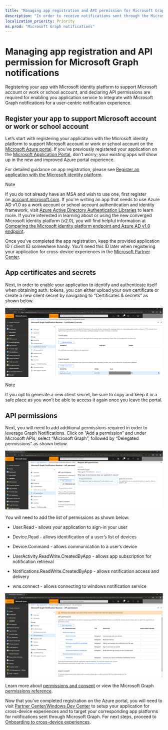 ```yaml
---
title: "Managing app registration and API permission for Microsoft Graph notifications "
description: "In order to receive notifications sent through the Microsoft Graph, follow the steps outlined here to first register your application on the Microsoft Azure portal.  "
localization_priority: Priority
ms.prod: "Microsoft Graph notifications"
---
```


# Managing app registration and API permission for Microsoft Graph notifications

Registering your app with Microsoft identity platform to support Microsoft account or work or school account, and declaring API permissions are required for enabling you application service to integrate with Microsoft Graph notifications for a user-centric notification experience.

## Register your app to support Microsoft account or work or school account 

Let’s start with registering your application with the Microsoft identity platform to support Microsoft account or work or school account on the [Microsoft Azure portal](https://portal.azure.com/#home). If you’ve previously registered your application on the [Microsoft Application Portal](https://apps.dev.microsoft.com/), don’t worry; your existing apps will show up in the new and improved Azure portal experience.

For detailed guidance on app registration, please see [Register an application with the Microsoft identity platform](https://docs.microsoft.com/en-us/graph/auth-register-app-v2). 


> [!NOTE]
> If you do not already have an MSA and wish to use one, first register on [account.microsoft.com](https://account.microsoft.com/account). If you're writing an app that needs to use Azure AD v1.0 as a work account or school account authentication and identity framework, visit [Azure Active Directory Authentication Libraries](https://docs.microsoft.com/azure/active-directory/develop/active-directory-authentication-libraries) to learn more. If you’re interested in learning about or using the new converged Microsoft identity platform (v2.0), you will find helpful information at [Comparing the Microsoft identity platform endpoint and Azure AD v1.0 endpoint](https://docs.microsoft.com/en-us/azure/active-directory/develop/azure-ad-endpoint-comparison).

Once you've completed the app registration, keep the provided application ID / client ID somewhere handy. You'll need this ID later when registering your application for cross-device experiences in the [Microsoft Partner Center](https://partner.microsoft.com/).

## App certificates and secrets

Next, in order to enable your application to identify and authenticate itself when obtaining auth. tokens, you can either upload your own certificate or create a new client secret by navigating to “Certificates & secrets” as shown below.
    
![App certificates and secrets](images/notifications-app-secrets.png)
    
> [!NOTE]
> If you opt to generate a new client secret, be sure to copy and keep it in a safe place as you won’t be able to access it again once you leave the portal.

## API permissions

Next, you will need to add additional permissions required in order to leverage Graph Notifications. Click on “Add a permission” and under Microsoft APIs, select “Microsoft Graph”, followed by “Delegated permissions” as shown below.
    
![Add permissions](images/notifications-api-permissions.png)
    
You will need to add the list of permissions as shown below:

  - User.Read - allows your application to sign-in your user

  - Device.Read - allows identification of a user’s list of devices

  - Device.Command - allows communication to a user’s device

  - UserActivity.ReadWrite.CreatedByApp - allows app subscription for
    notification retrieval

  - Notifications.ReadWrite.CreatedByApp - allows notification access
    and delivery

  - wns.connect - allows connecting to windows notification service

  ![List of allowed delegated permissions](images/notifications-api-permissions-list.png)

Learn more about [permissions and consent](https://docs.microsoft.com/en-us/azure/active-directory/develop/v2-permissions-and-consent) or view the Microsoft Graph [permissions reference](https://docs.microsoft.com/en-us/graph/permissions-reference).


Now that you’ve completed registration on the Azure portal, you will need to visit [Partner Center/Windows Dev Center](https://partner.microsoft.com/) to setup your application for cross-device experiences and to target your corresponding app platforms for notifications sent through Microsoft Graph.  For next steps, proceed to [Onboarding to cross-device experiences](notifications-integration-cross-device-experiences-onboarding.md). 
